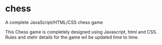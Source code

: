 chess
=====

A complete JavaScript/HTML/CSS chess game

This Chess game is completely designed using Javascript, html and CSS.
Rules and otehr details for the game wil be updated time to time.
